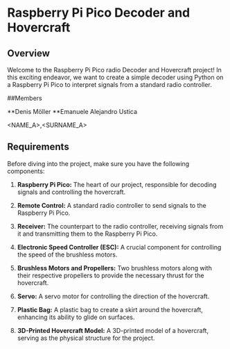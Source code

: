 # Raspberry Pi Pico Decoder and Hovercraft

## Overview

Welcome to the Raspberry Pi Pico radio Decoder and Hovercraft project! In this exciting endeavor, we want to create a simple decoder using Python on a Raspberry Pi Pico to interpret signals from a standard radio controller.

##Members

**Denis Möller
**Emanuele Alejandro Ustica

<NAME_A>,<SURNAME_A>
## Requirements

Before diving into the project, make sure you have the following components:

1. **Raspberry Pi Pico:** The heart of our project, responsible for decoding signals and controlling the hovercraft.

2. **Remote Control:** A standard radio controller to send signals to the Raspberry Pi Pico.

3. **Receiver:** The counterpart to the radio controller, receiving signals from it and transmitting them to the Raspberry Pi Pico.

4. **Electronic Speed Controller (ESC):** A crucial component for controlling the speed of the brushless motors.

5. **Brushless Motors and Propellers:** Two brushless motors along with their respective propellers to provide the necessary thrust for the hovercraft.

6. **Servo:** A servo motor for controlling the direction of the hovercraft.

7. **Plastic Bag:** A plastic bag to create a skirt around the hovercraft, enhancing its ability to glide on surfaces.

8. **3D-Printed Hovercraft Model:** A 3D-printed model of a hovercraft, serving as the physical structure for the project.

